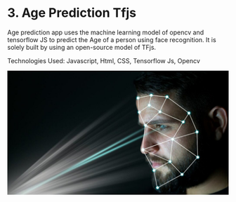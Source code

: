 # 3. Age Prediction Tfjs

Age prediction app uses the machine learning model of opencv and tensorflow JS to predict the Age of a person using face recognition. It is solely built by using an open-source model of TFjs.

Technologies Used: Javascript, Html, CSS, Tensorflow Js, Opencv

![Age Prediction TFjs](image.png)
